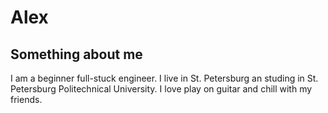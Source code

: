 # Alex
## Something about me
I am a beginner full-stuck engineer.
I live in St. Petersburg an studing in St. Petersburg Politechnical University.
I love play on guitar and chill with my friends.

